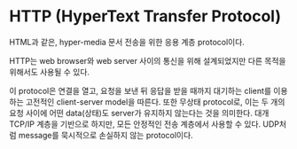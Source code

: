 # HTTP (HyperText Transfer Protocol)

HTML과 같은, hyper-media 문서 전송을 위한 응용 계층 protocol이다.

HTTP는 web browser와 web server 사이의 통신을 위해 설계되었지만 다른 목적을 위해서도 사용될 수 있다.

이 protocol은 연결을 열고, 요청을 보낸 뒤 응답을 받을 때까지 대기하는 client를 이용하는 고전적인 client-server model을 따른다. 또한 무상태 protocol로, 이는 두 개의 요청 사이에 어떤 data(상태)도 server가 유지하지 않는다는 것을 의미한다. 대개 TCP/IP 계층을 기반으로 하지만, 모든 안정적인 전송 계층에서 사용할 수 있다. UDP처럼 message를 묵시적으로 손실하지 않는 protocol이다.
